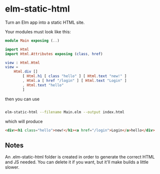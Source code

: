 # elm-static-html


Turn an Elm app into a static HTML site.


Your modules must look like this:


```elm
module Main exposing (..)

import Html
import Html.Attributes exposing (class, href)

view : Html.Html
view =
    Html.div []
        [ Html.h1 [ class "hello" ] [ Html.text "new!" ]
        , Html.a [ href "/login" ] [ Html.text "Login" ]
        , Html.text "hello"
        ]

```

then you can use

```bash

elm-static-html --filename Main.elm --output index.html

```

which will produce

```html
<div><h1 class="hello">new!</h1><a href="/login">Login</a>hello</div>
```


## Notes

An .elm-static-html folder is created in order to generate the correct HTML and JS needed. You can delete it if you want, but it'll make builds a little slower.
